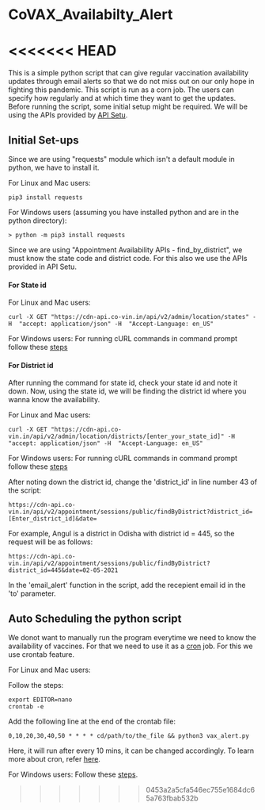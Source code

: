 # CoVAX_Availabilty_Alert
<<<<<<< HEAD
=======
This is a simple python script that can give regular vaccination availability updates through email alerts so that we do not miss out on our only hope in fighting this pandemic. This script is run as a corn job. The users can specify how regularly and at which time they want to get the updates. Before running the script, some initial setup might be required. We will be using the APIs provided by [API Setu](https://apisetu.gov.in/public/marketplace/api/cowin). 

## Initial Set-ups
Since we are using "requests" module which isn't a default module in python, we have to install it.

For Linux and Mac users:

    pip3 install requests
    
For Windows users (assuming you have installed python and are in the python directory):

    > python -m pip3 install requests
    
Since we are using "Appointment Availability APIs - find_by_district", we must know the state code and district code. For this also we use the APIs provided in API Setu.

#### For State id
For Linux and Mac users:

    curl -X GET "https://cdn-api.co-vin.in/api/v2/admin/location/states" -H  "accept: application/json" -H  "Accept-Language: en_US"
    
For Windows users:
  For running cURL commands in command prompt follow these [steps](https://stackoverflow.com/questions/2710748/run-curl-commands-from-windows-console)
  
#### For District id
After running the command for state id, check your state id and note it down.
Now, using the state id, we will be finding the district id where you wanna know the availability.

For Linux and Mac users:

    curl -X GET "https://cdn-api.co-vin.in/api/v2/admin/location/districts/[enter_your_state_id]" -H  "accept: application/json" -H  "Accept-Language: en_US"
    
For Windows users:
  For running cURL commands in command prompt follow these [steps](https://stackoverflow.com/questions/2710748/run-curl-commands-from-windows-console)   
    
After noting down the district id, change the 'district_id' in line number 43 of the script:

    https://cdn-api.co-vin.in/api/v2/appointment/sessions/public/findByDistrict?district_id=[Enter_district_id]&date=
    
For example, Angul is a district in Odisha with district id = 445, so the request will be as follows:

    https://cdn-api.co-vin.in/api/v2/appointment/sessions/public/findByDistrict?district_id=445&date=02-05-2021
    
In the 'email_alert' function in the script, add the recepient email id in the 'to' parameter.

## Auto Scheduling the python script
We donot want to manually run the program everytime we need to know the availability of vaccines. For that we need to use it as a [cron](https://www.google.com/url?sa=t&rct=j&q=&esrc=s&source=web&cd=&cad=rja&uact=8&ved=2ahUKEwjq7NHFtKvwAhU7xzgGHX0OAkgQmhMwHHoECD4QAg&url=https%3A%2F%2Fen.wikipedia.org%2Fwiki%2FCron&usg=AOvVaw0wfcpwkKkcbyApDzmGV-rD) job. For this we use crontab feature.

For Linux and Mac users:

Follow the steps:

    export EDITOR=nano
    crontab -e
    
Add the following line at the end of the crontab file:
    
    0,10,20,30,40,50 * * * * cd/path/to/the_file && python3 vax_alert.py
    
Here, it will run after every 10 mins, it can be changed accordingly. To learn more about cron, refer [here](https://crontab.guru/crontab.5.html).

For Windows users:
Follow these [steps](https://datatofish.com/python-script-windows-scheduler/).
>>>>>>> 0453a2a5cfa546ec755e1684dc65a763fbab532b
